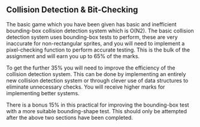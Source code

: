 ## Collision Detection & Bit-Checking

The basic game which you have been given has basic and inefficient bounding-box collision detection system which is O(N2). The basic collision detection system uses bounding-box tests to perform, these are very inaccurate for non-rectangular sprites, and you will need to implement a pixel-checking function to perform accurate testing. This is the bulk of the assignment and will earn you up to 65% of the marks.

To get the further 35% you will need to improve the efficiency of the collision detection system. This can be done by implementing an entirely new collision detection system or through clever use of data structures to eliminate unnecessary checks. You will receive higher marks for implementing better systems.

There is a bonus 15% in this practical for improving the bounding-box test with a more suitable bounding-shape test. This should only be attempted after the above two sections have been completed.
